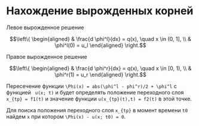 # Нахождение вырожденных корней

Левое вырожденное решение
```math
\left\{
\begin{aligned}
    & \frac{d \phi^l}{dx} = q(x), \quad x \in (0, 1], \\
    & \phi^l(0) = u_l
\end{aligned}
\right.
```

Правое вырожденное решение
```math
\left\{
\begin{aligned}
    & \frac{d \phi^r}{dx} = q(x), \quad x \in [0, 1), \\
    & \phi^r(1) = u_r
\end{aligned}
\right.
```

Пересечение функции ``\Phi(x) = abs(\phi^l - phi^r)/2 + \phi^l`` с функцией `` u(x; t)`` и будет определять положение переходного слоя ``x_{tp} = f1(t)`` и значение функции ``u(x_{tp}(t),t) = f2(t)`` в этой точке.

Для поиска положения переходного слоя ``x_{tp}`` в момент времени ``t0`` найдем ``x`` при котором ``\Phi(x) - u(x; t0) = 0``.
